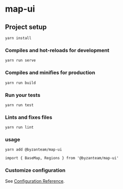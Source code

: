 # map-ui

## Project setup
```
yarn install
```

### Compiles and hot-reloads for development
```
yarn run serve
```

### Compiles and minifies for production
```
yarn run build
```

### Run your tests
```
yarn run test
```

### Lints and fixes files
```
yarn run lint
```

### usage
```
yarn add @byzanteam/map-ui

import { BaseMap, Regions } from '@byzanteam/map-ui'
```

### Customize configuration
See [Configuration Reference](https://cli.vuejs.org/config/).
